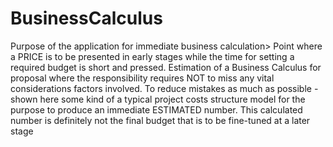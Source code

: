 # BusinessCalculus
Purpose of the application for immediate business calculation>
		Point where a PRICE is to be presented in early stages while the time for setting a required budget is
			short and pressed.
			Estimation of a Business Calculus for proposal where the responsibility requires NOT to miss any vital
			considerations factors involved.
			To reduce mistakes as much as possible - shown here some kind of a typical project costs structure model for
			the purpose to produce an immediate ESTIMATED number.
			This calculated number is definitely not the final budget that is to be fine-tuned at a later stage
